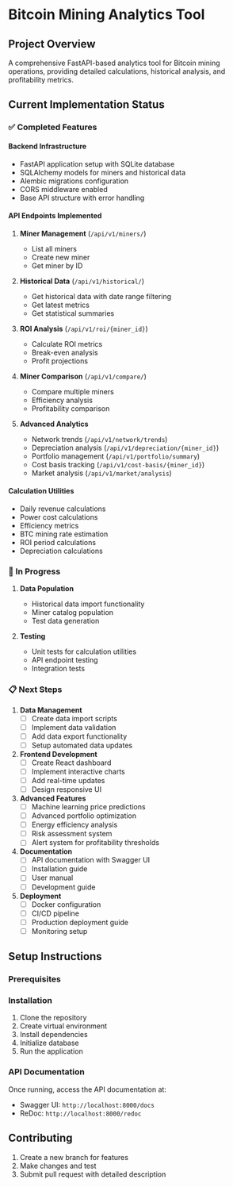 # Bitcoin Mining Analytics Tool

## Project Overview
A comprehensive FastAPI-based analytics tool for Bitcoin mining operations, providing detailed calculations, historical analysis, and profitability metrics.

## Current Implementation Status

### ✅ Completed Features

#### Backend Infrastructure
- FastAPI application setup with SQLite database
- SQLAlchemy models for miners and historical data
- Alembic migrations configuration
- CORS middleware enabled
- Base API structure with error handling

#### API Endpoints Implemented
1. **Miner Management** (`/api/v1/miners/`)
   - List all miners
   - Create new miner
   - Get miner by ID

2. **Historical Data** (`/api/v1/historical/`)
   - Get historical data with date range filtering
   - Get latest metrics
   - Get statistical summaries

3. **ROI Analysis** (`/api/v1/roi/{miner_id}`)
   - Calculate ROI metrics
   - Break-even analysis
   - Profit projections

4. **Miner Comparison** (`/api/v1/compare/`)
   - Compare multiple miners
   - Efficiency analysis
   - Profitability comparison

5. **Advanced Analytics**
   - Network trends (`/api/v1/network/trends`)
   - Depreciation analysis (`/api/v1/depreciation/{miner_id}`)
   - Portfolio management (`/api/v1/portfolio/summary`)
   - Cost basis tracking (`/api/v1/cost-basis/{miner_id}`)
   - Market analysis (`/api/v1/market/analysis`)

#### Calculation Utilities
- Daily revenue calculations
- Power cost calculations
- Efficiency metrics
- BTC mining rate estimation
- ROI period calculations
- Depreciation calculations

### 🚧 In Progress

1. **Data Population**
   - Historical data import functionality
   - Miner catalog population
   - Test data generation

2. **Testing**
   - Unit tests for calculation utilities
   - API endpoint testing
   - Integration tests

### 📋 Next Steps

1. **Data Management**
   - [ ] Create data import scripts
   - [ ] Implement data validation
   - [ ] Add data export functionality
   - [ ] Setup automated data updates

2. **Frontend Development**
   - [ ] Create React dashboard
   - [ ] Implement interactive charts
   - [ ] Add real-time updates
   - [ ] Design responsive UI

3. **Advanced Features**
   - [ ] Machine learning price predictions
   - [ ] Advanced portfolio optimization
   - [ ] Energy efficiency analysis
   - [ ] Risk assessment system
   - [ ] Alert system for profitability thresholds

4. **Documentation**
   - [ ] API documentation with Swagger UI
   - [ ] Installation guide
   - [ ] User manual
   - [ ] Development guide

5. **Deployment**
   - [ ] Docker configuration
   - [ ] CI/CD pipeline
   - [ ] Production deployment guide
   - [ ] Monitoring setup

## Setup Instructions

### Prerequisites

### Installation
1. Clone the repository
2. Create virtual environment
3. Install dependencies
4. Initialize database
5. Run the application

### API Documentation
Once running, access the API documentation at:
- Swagger UI: `http://localhost:8000/docs`
- ReDoc: `http://localhost:8000/redoc`

## Contributing
1. Create a new branch for features
2. Make changes and test
3. Submit pull request with detailed description